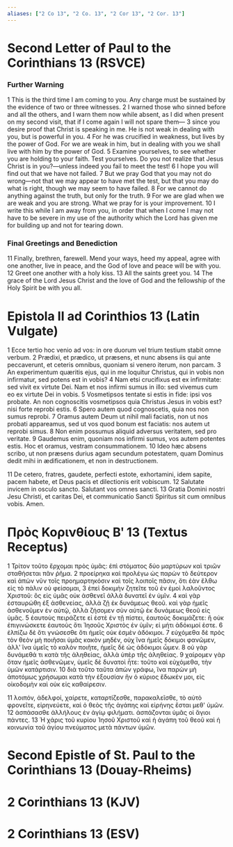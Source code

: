 ```yaml
---
aliases: ["2 Co 13", "2 Co. 13", "2 Cor 13", "2 Cor. 13"]
---
```



# Second Letter of Paul to the Corinthians 13 (RSVCE)

### Further Warning
1 This is the third time I am coming to you. Any charge must be sustained by the evidence of two or three witnesses.
2 I warned those who sinned before and all the others, and I warn them now while absent, as I did when present on my second visit, that if I come again I will not spare them—
3 since you desire proof that Christ is speaking in me. He is not weak in dealing with you, but is powerful in you.
4 For he was crucified in weakness, but lives by the power of God. For we are weak in him, but in dealing with you we shall live with him by the power of God.
5 Examine yourselves, to see whether you are holding to your faith. Test yourselves. Do you not realize that Jesus Christ is in you?—unless indeed you fail to meet the test!
6 I hope you will find out that we have not failed.
7 But we pray God that you may not do wrong—not that we may appear to have met the test, but that you may do what is right, though we may seem to have failed.
8 For we cannot do anything against the truth, but only for the truth.
9 For we are glad when we are weak and you are strong. What we pray for is your improvement.
10 I write this while I am away from you, in order that when I come I may not have to be severe in my use of the authority which the Lord has given me for building up and not for tearing down.
### Final Greetings and Benediction
11 Finally, brethren, farewell. Mend your ways, heed my appeal, agree with one another, live in peace, and the God of love and peace will be with you.
12 Greet one another with a holy kiss.
13 All the saints greet you.
14 The grace of the Lord Jesus Christ and the love of God and the fellowship of the Holy Spirit be with you all.


# Epistola II ad Corinthios 13 (Latin Vulgate)

1 Ecce tertio hoc venio ad vos: in ore duorum vel trium testium stabit omne verbum.
2 Prædixi, et prædico, ut præsens, et nunc absens iis qui ante peccaverunt, et ceteris omnibus, quoniam si venero iterum, non parcam.
3 An experimentum quæritis ejus, qui in me loquitur Christus, qui in vobis non infirmatur, sed potens est in vobis?
4 Nam etsi crucifixus est ex infirmitate: sed vivit ex virtute Dei. Nam et nos infirmi sumus in illo: sed vivemus cum eo ex virtute Dei in vobis.
5 Vosmetipsos tentate si estis in fide: ipsi vos probate. An non cognoscitis vosmetipsos quia Christus Jesus in vobis est? nisi forte reprobi estis.
6 Spero autem quod cognoscetis, quia nos non sumus reprobi.
7 Oramus autem Deum ut nihil mali faciatis, non ut nos probati appareamus, sed ut vos quod bonum est faciatis: nos autem ut reprobi simus.
8 Non enim possumus aliquid adversus veritatem, sed pro veritate.
9 Gaudemus enim, quoniam nos infirmi sumus, vos autem potentes estis. Hoc et oramus, vestram consummationem.
10 Ideo hæc absens scribo, ut non præsens durius agam secundum potestatem, quam Dominus dedit mihi in ædificationem, et non in destructionem.

11 De cetero, fratres, gaudete, perfecti estote, exhortamini, idem sapite, pacem habete, et Deus pacis et dilectionis erit vobiscum.
12 Salutate invicem in osculo sancto. Salutant vos omnes sancti.
13 Gratia Domini nostri Jesu Christi, et caritas Dei, et communicatio Sancti Spiritus sit cum omnibus vobis. Amen.


# Πρὸς Κορινθίους Βʹ 13 (Textus Receptus)

1 Τρίτον τοῦτο ἔρχομαι πρὸς ὑμᾶς: ἐπὶ στόματος δύο μαρτύρων καὶ τριῶν σταθήσεται πᾶν ῥῆμα.
2 προείρηκα καὶ προλέγω ὡς παρὼν τὸ δεύτερον καὶ ἀπὼν νῦν τοῖς προημαρτηκόσιν καὶ τοῖς λοιποῖς πᾶσιν, ὅτι ἐὰν ἔλθω εἰς τὸ πάλιν οὐ φείσομαι,
3 ἐπεὶ δοκιμὴν ζητεῖτε τοῦ ἐν ἐμοὶ λαλοῦντος Χριστοῦ: ὃς εἰς ὑμᾶς οὐκ ἀσθενεῖ ἀλλὰ δυνατεῖ ἐν ὑμῖν.
4 καὶ γὰρ ἐσταυρώθη ἐξ ἀσθενείας, ἀλλὰ ζῇ ἐκ δυνάμεως θεοῦ. καὶ γὰρ ἡμεῖς ἀσθενοῦμεν ἐν αὐτῷ, ἀλλὰ ζήσομεν σὺν αὐτῷ ἐκ δυνάμεως θεοῦ εἰς ὑμᾶς.
5 ἑαυτοὺς πειράζετε εἰ ἐστὲ ἐν τῇ πίστει, ἑαυτοὺς δοκιμάζετε: ἢ οὐκ ἐπιγινώσκετε ἑαυτοὺς ὅτι Ἰησοῦς Χριστὸς ἐν ὑμῖν; εἰ μήτι ἀδόκιμοί ἐστε.
6 ἐλπίζω δὲ ὅτι γνώσεσθε ὅτι ἡμεῖς οὐκ ἐσμὲν ἀδόκιμοι.
7 εὐχόμεθα δὲ πρὸς τὸν θεὸν μὴ ποιῆσαι ὑμᾶς κακὸν μηδέν, οὐχ ἵνα ἡμεῖς δόκιμοι φανῶμεν, ἀλλ' ἵνα ὑμεῖς τὸ καλὸν ποιῆτε, ἡμεῖς δὲ ὡς ἀδόκιμοι ὦμεν.
8 οὐ γὰρ δυνάμεθά τι κατὰ τῆς ἀληθείας, ἀλλὰ ὑπὲρ τῆς ἀληθείας.
9 χαίρομεν γὰρ ὅταν ἡμεῖς ἀσθενῶμεν, ὑμεῖς δὲ δυνατοὶ ἦτε: τοῦτο καὶ εὐχόμεθα, τὴν ὑμῶν κατάρτισιν.
10 διὰ τοῦτο ταῦτα ἀπὼν γράφω, ἵνα παρὼν μὴ ἀποτόμως χρήσωμαι κατὰ τὴν ἐξουσίαν ἣν ὁ κύριος ἔδωκέν μοι, εἰς οἰκοδομὴν καὶ οὐκ εἰς καθαίρεσιν.

11 λοιπόν, ἀδελφοί, χαίρετε, καταρτίζεσθε, παρακαλεῖσθε, τὸ αὐτὸ φρονεῖτε, εἰρηνεύετε, καὶ ὁ θεὸς τῆς ἀγάπης καὶ εἰρήνης ἔσται μεθ' ὑμῶν.
12 ἀσπάσασθε ἀλλήλους ἐν ἁγίῳ φιλήματι. ἀσπάζονται ὑμᾶς οἱ ἅγιοι πάντες.
13 Ἡ χάρις τοῦ κυρίου Ἰησοῦ Χριστοῦ καὶ ἡ ἀγάπη τοῦ θεοῦ καὶ ἡ κοινωνία τοῦ ἁγίου πνεύματος μετὰ πάντων ὑμῶν.


# Second Epistle of St. Paul to the Corinthians 13 (Douay-Rheims)


# 2 Corinthians 13 (KJV)


# 2 Corinthians 13 (ESV)

